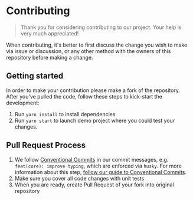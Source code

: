 # Contributing

> Thank you for considering contributing to our project. Your help is very much appreciated!

When contributing, it's better to first discuss the change you wish to make via issue or discussion, or any other method
with the owners of this repository before making a change.

## Getting started

In order to make your contribution please make a fork of the repository. After you've pulled the code, follow these
steps to kick-start the development:

1. Run `yarn install` to install dependencies
2. Run `yarn start` to launch demo project where you could test your changes.

## Pull Request Process

1. We follow [Conventional Commits](https://www.conventionalcommits.org/en/v1.0.0-beta.4/) in our commit messages, e.g.
   `feat(core): improve typing`, which are enforced via `husky`. For more information about this step, [follow our guide to Conventional Commits](/COMMITS.md).
2. Make sure you cover all code changes with unit tests
3. When you are ready, create Pull Request of your fork into original repository
